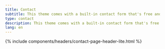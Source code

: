 ```yaml
---
title: Contact
subtitle: This theme comes with a built-in contact form that's free and easy to set up.
type: contact
description: This theme comes with a built-in contact form that's free and easy to set up.
lang: en
---
```


{% include components/headers/contact-page-header-lite.html %}

